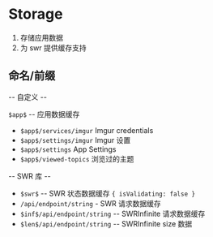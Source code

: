 # Storage

1. 存储应用数据
2. 为 swr 提供缓存支持

## 命名/前缀

-- 自定义 --

`$app$` -- 应用数据缓存

- `$app$/services/imgur` Imgur credentials
- `$app$/settings/imgur` Imgur 设置
- `$app$/settings` App Settings
- `$app$/viewed-topics` 浏览过的主题

-- SWR 库 --

- `$swr$` -- SWR 状态数据缓存 `{ isValidating: false }`
- `/api/endpoint/string` - SWR 请求数据缓存
- `$inf$/api/endpoint/string` -- SWRInfinite 请求数据缓存
- `$len$/api/endpoint/string` -- SWRInfinite size 数据
